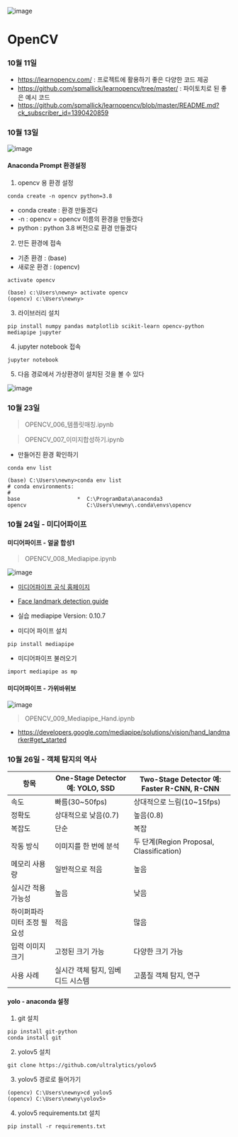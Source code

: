 ![image](https://github.com/rimgosu/OpenCV/assets/120752098/aab33cb3-03a9-461b-b9eb-beb0c36dc3b8)


# OpenCV

### 10월 11일
- https://learnopencv.com/ : 프로젝트에 활용하기 좋은 다양한 코드 제공
- https://github.com/spmallick/learnopencv/tree/master/ : 파이토치로 된 좋은 예시 코드
- https://github.com/spmallick/learnopencv/blob/master/README.md?ck_subscriber_id=1390420859



### 10월 13일 

![image](https://github.com/rimgosu/OpenCV/assets/120752098/499562d3-5355-4eeb-bd6f-b4b68dda5dee)

#### Anaconda Prompt 환경설정
1. opencv 용 환경 설정
```
conda create -n opencv python=3.8
```
- conda create : 환경 만들겠다
- -n : opencv = opencv 이름의 환경을 만들겠다
- python : python 3.8 버전으로 환경 만들겠다

2. 만든 환경에 접속
- 기존 환경 : (base)
- 새로운 환경 : (opencv)
```
activate opencv
```

```
(base) c:\Users\newny> activate opencv
(opencv) c:\Users\newny>
```

3. 라이브러리 설치
```
pip install numpy pandas matplotlib scikit-learn opencv-python mediapipe jupyter
```


4. jupyter notebook 접속
```
jupyter notebook
```

5. 다음 경로에서 가상환경이 설치된 것을 볼 수 있다

![image](https://github.com/rimgosu/OpenCV/assets/120752098/07c0274d-e091-465e-ab63-d75f2a28d206)



### 10월 23일

> OPENCV_006_템플릿매칭.ipynb

> OPENCV_007_이미지합성하기.ipynb

- 만들어진 환경 확인하기

```
conda env list
```
```
(base) C:\Users\newny>conda env list
# conda environments:
#
base                  *  C:\ProgramData\anaconda3
opencv                   C:\Users\newny\.conda\envs\opencv
```


### 10월 24일 - 미디어파이프

#### 미디어파이프 - 얼굴 합성1
> OPENCV_008_Mediapipe.ipynb

![image](https://github.com/rimgosu/OpenCV/assets/120752098/1872f016-9a05-44b2-ba71-4dfb4b1b4a8e)

- [미디어파이프 공식 홈페이지](https://developers.google.com/mediapipe)
- [Face landmark detection guide](https://developers.google.com/mediapipe/solutions/vision/face_landmarker#get_started)
- 실습 mediapipe Version: 0.10.7

- 미디어 파이프 설치

```
pip install mediapipe
```

- 미디어파이프 불러오기

```
import mediapipe as mp
```



#### 미디어파이프 - 가위바위보

![image](https://github.com/rimgosu/OpenCV/assets/120752098/12e447e7-d869-4164-bb94-f0fc85cdfbaf)

> OPENCV_009_Mediapipe_Hand.ipynb
- <https://developers.google.com/mediapipe/solutions/vision/hand_landmarker#get_started>






### 10월 26일 - 객체 탐지의 역사

| 항목                     | One-Stage Detector 예: YOLO, SSD  | Two-Stage Detector 예: Faster R-CNN, R-CNN |
|------------------------|-----------------------------------|------------------------------------------|
| 속도                    | 빠름(30~50fps)                              | 상대적으로 느림(10~15fps)                          |
| 정확도                  | 상대적으로 낮음(0.7)                    | 높음(0.8)                                     |
| 복잡도                  | 단순                              | 복잡                                     |
| 작동 방식               | 이미지를 한 번에 분석             | 두 단계(Region Proposal, Classification)  |
| 메모리 사용량           | 일반적으로 적음                    | 높음                                     |
| 실시간 적용 가능성       | 높음                              | 낮음                                     |
| 하이퍼파라미터 조정 필요성 | 적음                            | 많음                                     |
| 입력 이미지 크기         | 고정된 크기 가능                    | 다양한 크기 가능                          |
| 사용 사례               | 실시간 객체 탐지, 임베디드 시스템  | 고품질 객체 탐지, 연구                   |



#### yolo - anaconda 설정
1. git 설치

```
pip install git-python
conda install git
```

2. yolov5 설치

```
git clone https://github.com/ultralytics/yolov5
```

3. yolov5 경로로 들어가기

```
(opencv) C:\Users\newny>cd yolov5
(opencv) C:\Users\newny\yolov5>
```

4. yolov5 requirements.txt 설치

```
pip install -r requirements.txt
```









